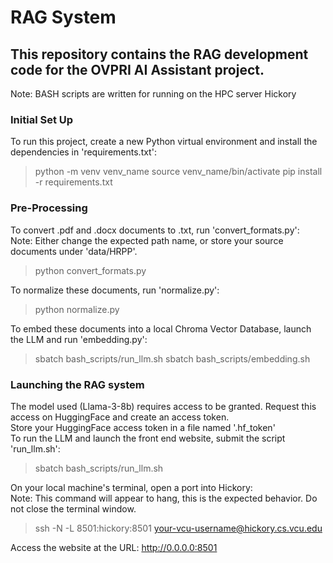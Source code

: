 # RAG System

## This repository contains the RAG development code for the OVPRI AI Assistant project.
Note: BASH scripts are written for running on the HPC server Hickory

### Initial Set Up
To run this project, create a new Python virtual environment and install the dependencies in 'requirements.txt':
> python -m venv venv_name
> source venv_name/bin/activate
> pip install -r requirements.txt

### Pre-Processing
To convert .pdf and .docx documents to .txt, run 'convert_formats.py':  
Note: Either change the expected path name, or store your source documents under 'data/HRPP'.
> python convert_formats.py

To normalize these documents, run 'normalize.py':
> python normalize.py

To embed these documents into a local Chroma Vector Database, launch the LLM and run 'embedding.py':
> sbatch bash_scripts/run_llm.sh
> sbatch bash_scripts/embedding.sh

### Launching the RAG system
The model used (Llama-3-8b) requires access to be granted. Request this access on HuggingFace and create an access token.  
Store your HuggingFace access token in a file named '.hf_token'  
To run the LLM and launch the front end website, submit the script 'run_llm.sh':
> sbatch bash_scripts/run_llm.sh

On your local machine's terminal, open a port into Hickory:  
Note: This command will appear to hang, this is the expected behavior. Do not close the terminal window.
> ssh -N -L 8501:hickory:8501 your-vcu-username@hickory.cs.vcu.edu

Access the website at the URL: http://0.0.0.0:8501